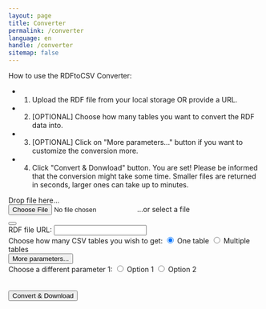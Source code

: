 ```yaml
---
layout: page
title: Converter
permalink: /converter
language: en
handle: /converter
sitemap: false
---
```

How to use the RDFtoCSV Converter:
- 1) Upload the RDF file from your local storage OR provide a URL.
- 2) [OPTIONAL] Choose how many tables you want to convert the RDF data into.
- 3) [OPTIONAL] Click on "More parameters..." button if you want to customize the conversion more.
- 4) Click "Convert & Donwload" button.
You are set! Please be informed that the conversion might take some time. Smaller files are returned in seconds, larger ones can take up to minutes.

<form id="rdfandconfiguration" action="https://rdf-to-csvw.onrender.com/rdftocsvw" method="post">
    <script src="https://ajax.googleapis.com/ajax/libs/jquery/1.11.1/jquery.min.js"></script>
    <div id="drop-zone">
        Drop file here...<br>
                <div id="holderForFileInputAndBin">
            <label class="label" id="labelForFileInput" for="file">
                <input type="file" name="file" id="file" required/>
                <span id="spanForFileInput">...or select a file</span>
                <p id="fileName"></p>
            </label>
            <button class="clear-button" id="clearButton">
                <i class="fa-regular fa-trash-can"></i>
            </button>
        </div>
    </div>
    <label for="fileURL">RDF file URL:</label>
    <input type="text" id="fileURL" name="fileURL" required> 
    <br>
    <label>Choose how many CSV tables you wish to get:</label>
    <label>
        <input type="radio" name="choice" value="option1" checked="checked" >
            One table
        </label>
        <label>
        <input type="radio" name="choice" value="option2">
            Multiple tables
        </label><br>
            <button id="toggleButton">More parameters...</button>
        <div id="toggleContent">
            <label>Choose a different parameter 1:</label>
    <label>
        <input type="radio" name="choice2" value="opt1" >
            Option 1
        </label>
        <label>
        <input type="radio" name="choice2" value="opt2">
            Option 2
        </label><br>
        </div>
    <br><br>
    <input type="submit" value="Convert & Download" id="submitButton">
</form>
<div id="responsePlace">
<label id="previewLabel"></label>
</div>

<script type="text/javascript" src="https://ladymalande.github.io/{{ base.url }}/{{ 'assets/sendPost.js' | relative_url }}"></script>